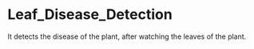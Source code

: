 # Leaf_Disease_Detection
It detects the disease of the plant, after watching the leaves of the plant.
